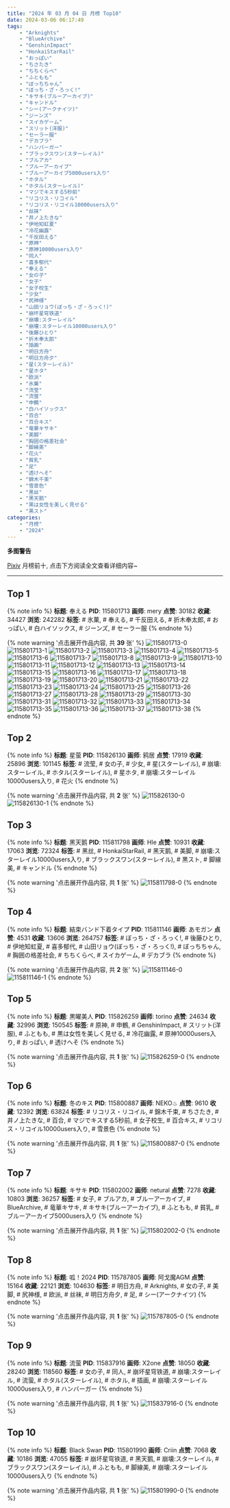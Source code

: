 ```yaml
---
title: "2024 年 03 月 04 日 月榜 Top10"
date: 2024-03-06 06:17:49
tags:
    - "Arknights"
    - "BlueArchive"
    - "GenshinImpact"
    - "HonkaiStarRail"
    - "おっぱい"
    - "ちさたき"
    - "ちちくらべ"
    - "ふともも"
    - "ぼっちちゃん"
    - "ぼっち・ざ・ろっく!"
    - "キサキ(ブルーアーカイブ)"
    - "キャンドル"
    - "シー(アークナイツ)"
    - "ジーンズ"
    - "スイカゲーム"
    - "スリット(洋服)"
    - "セーラー服"
    - "デカブラ"
    - "ハンバーガー"
    - "ブラックスワン(スターレイル)"
    - "ブルアカ"
    - "ブルーアーカイブ"
    - "ブルーアーカイブ5000users入り"
    - "ホタル"
    - "ホタル(スターレイル)"
    - "マジでキスする5秒前"
    - "リコリス・リコイル"
    - "リコリス・リコイル10000users入り"
    - "丝袜"
    - "井ノ上たきな"
    - "伊地知虹夏"
    - "冷花幽露"
    - "千反田える"
    - "原神"
    - "原神10000users入り"
    - "同人"
    - "喜多郁代"
    - "奉える"
    - "女の子"
    - "女子"
    - "女子校生"
    - "少女"
    - "尻神様"
    - "山田リョウ(ぼっち・ざ・ろっく!)"
    - "崩坏星穹铁道"
    - "崩壊:スターレイル"
    - "崩壊:スターレイル10000users入り"
    - "後藤ひとり"
    - "折木奉太郎"
    - "插画"
    - "明日方舟"
    - "明日方舟夕"
    - "星(スターレイル)"
    - "星ホタ"
    - "欧派"
    - "氷菓"
    - "流莹"
    - "流萤"
    - "申鶴"
    - "白ハイソックス"
    - "百合"
    - "百合キス"
    - "竜華キサキ"
    - "美脚"
    - "胸囲の格差社会"
    - "脚線美"
    - "花火"
    - "貧乳"
    - "足"
    - "透けへそ"
    - "錦木千束"
    - "雪景色"
    - "黑丝"
    - "黑天鹅"
    - "黒は女性を美しく見せる"
    - "黒スト"
categories:
    - "月榜"
    - "2024"
---
```


<i class="fa fa-triangle-exclamation"></i>**多图警告**<i class="fa fa-triangle-exclamation"></i>

[Pixiv](https://www.pixiv.net/) 月榜前十, 点击下方阅读全文查看详细内容~

<!-- more -->

---

## Top 1

{% note info %}
**标题**: 奉える
**PID**: 115801713 **画师**: mery
**点赞**: 30182 **收藏**: 34427 **浏览**: 242282
**标签**: # 氷菓, # 奉える, # 千反田える, # 折木奉太郎, # おっぱい, # 白ハイソックス, # ジーンズ, # セーラー服
{% endnote %}

{% note warning '点击展开作品内容, 共 **39** 张' %}
![115801713-0](https://i.pixiv.re/img-original/img/2024/02/06/01/00/10/115801713_p0.png)
![115801713-1](https://i.pixiv.re/img-original/img/2024/02/06/01/00/10/115801713_p1.png)
![115801713-2](https://i.pixiv.re/img-original/img/2024/02/06/01/00/10/115801713_p2.png)
![115801713-3](https://i.pixiv.re/img-original/img/2024/02/06/01/00/10/115801713_p3.png)
![115801713-4](https://i.pixiv.re/img-original/img/2024/02/06/01/00/10/115801713_p4.png)
![115801713-5](https://i.pixiv.re/img-original/img/2024/02/06/01/00/10/115801713_p5.png)
![115801713-6](https://i.pixiv.re/img-original/img/2024/02/06/01/00/10/115801713_p6.png)
![115801713-7](https://i.pixiv.re/img-original/img/2024/02/06/01/00/10/115801713_p7.png)
![115801713-8](https://i.pixiv.re/img-original/img/2024/02/06/01/00/10/115801713_p8.png)
![115801713-9](https://i.pixiv.re/img-original/img/2024/02/06/01/00/10/115801713_p9.png)
![115801713-10](https://i.pixiv.re/img-original/img/2024/02/06/01/00/10/115801713_p10.png)
![115801713-11](https://i.pixiv.re/img-original/img/2024/02/06/01/00/10/115801713_p11.png)
![115801713-12](https://i.pixiv.re/img-original/img/2024/02/06/01/00/10/115801713_p12.png)
![115801713-13](https://i.pixiv.re/img-original/img/2024/02/06/01/00/10/115801713_p13.png)
![115801713-14](https://i.pixiv.re/img-original/img/2024/02/06/01/00/10/115801713_p14.png)
![115801713-15](https://i.pixiv.re/img-original/img/2024/02/06/01/00/10/115801713_p15.png)
![115801713-16](https://i.pixiv.re/img-original/img/2024/02/06/01/00/10/115801713_p16.png)
![115801713-17](https://i.pixiv.re/img-original/img/2024/02/06/01/00/10/115801713_p17.png)
![115801713-18](https://i.pixiv.re/img-original/img/2024/02/06/01/00/10/115801713_p18.png)
![115801713-19](https://i.pixiv.re/img-original/img/2024/02/06/01/00/10/115801713_p19.png)
![115801713-20](https://i.pixiv.re/img-original/img/2024/02/06/01/00/10/115801713_p20.png)
![115801713-21](https://i.pixiv.re/img-original/img/2024/02/06/01/00/10/115801713_p21.png)
![115801713-22](https://i.pixiv.re/img-original/img/2024/02/06/01/00/10/115801713_p22.png)
![115801713-23](https://i.pixiv.re/img-original/img/2024/02/06/01/00/10/115801713_p23.png)
![115801713-24](https://i.pixiv.re/img-original/img/2024/02/06/01/00/10/115801713_p24.png)
![115801713-25](https://i.pixiv.re/img-original/img/2024/02/06/01/00/10/115801713_p25.png)
![115801713-26](https://i.pixiv.re/img-original/img/2024/02/06/01/00/10/115801713_p26.png)
![115801713-27](https://i.pixiv.re/img-original/img/2024/02/06/01/00/10/115801713_p27.png)
![115801713-28](https://i.pixiv.re/img-original/img/2024/02/06/01/00/10/115801713_p28.png)
![115801713-29](https://i.pixiv.re/img-original/img/2024/02/06/01/00/10/115801713_p29.png)
![115801713-30](https://i.pixiv.re/img-original/img/2024/02/06/01/00/10/115801713_p30.png)
![115801713-31](https://i.pixiv.re/img-original/img/2024/02/06/01/00/10/115801713_p31.png)
![115801713-32](https://i.pixiv.re/img-original/img/2024/02/06/01/00/10/115801713_p32.png)
![115801713-33](https://i.pixiv.re/img-original/img/2024/02/06/01/00/10/115801713_p33.png)
![115801713-34](https://i.pixiv.re/img-original/img/2024/02/06/01/00/10/115801713_p34.png)
![115801713-35](https://i.pixiv.re/img-original/img/2024/02/06/01/00/10/115801713_p35.png)
![115801713-36](https://i.pixiv.re/img-original/img/2024/02/06/01/00/10/115801713_p36.png)
![115801713-37](https://i.pixiv.re/img-original/img/2024/02/06/01/00/10/115801713_p37.png)
![115801713-38](https://i.pixiv.re/img-original/img/2024/02/06/01/00/10/115801713_p38.png)
{% endnote %}

## Top 2

{% note info %}
**标题**: 星萤
**PID**: 115826130 **画师**: 鸦居
**点赞**: 17919 **收藏**: 25896 **浏览**: 101145
**标签**: # 流莹, # 女の子, # 少女, # 星(スターレイル), # 崩壊:スターレイル, # ホタル(スターレイル), # 星ホタ, # 崩壊:スターレイル10000users入り, # 花火
{% endnote %}

{% note warning '点击展开作品内容, 共 **2** 张' %}
![115826130-0](https://i.pixiv.re/img-original/img/2024/02/06/23/57/56/115826130_p0.jpg)
![115826130-1](https://i.pixiv.re/img-original/img/2024/02/06/23/57/56/115826130_p1.jpg)
{% endnote %}

## Top 3

{% note info %}
**标题**: 黑天鹅
**PID**: 115811798 **画师**: Hle
**点赞**: 10931 **收藏**: 17063 **浏览**: 72324
**标签**: # 黑丝, # HonkaiStarRail, # 黑天鹅, # 美脚, # 崩壊:スターレイル10000users入り, # ブラックスワン(スターレイル), # 黒スト, # 脚線美, # キャンドル
{% endnote %}

{% note warning '点击展开作品内容, 共 **1** 张' %}
![115811798-0](https://i.pixiv.re/img-original/img/2024/02/06/13/44/06/115811798_p0.jpg)
{% endnote %}

## Top 4

{% note info %}
**标题**: 結束バンド下着タイプ
**PID**: 115811146 **画师**: あモガン
**点赞**: 4531 **收藏**: 13606 **浏览**: 264757
**标签**: # ぼっち・ざ・ろっく!, # 後藤ひとり, # 伊地知虹夏, # 喜多郁代, # 山田リョウ(ぼっち・ざ・ろっく!), # ぼっちちゃん, # 胸囲の格差社会, # ちちくらべ, # スイカゲーム, # デカブラ
{% endnote %}

{% note warning '点击展开作品内容, 共 **2** 张' %}
![115811146-0](https://i.pixiv.re/img-original/img/2024/02/06/12/53/19/115811146_p0.png)
![115811146-1](https://i.pixiv.re/img-original/img/2024/02/06/12/53/19/115811146_p1.png)
{% endnote %}

## Top 5

{% note info %}
**标题**: 黒曜美人
**PID**: 115826259 **画师**: torino
**点赞**: 24634 **收藏**: 32996 **浏览**: 150545
**标签**: # 原神, # 申鶴, # GenshinImpact, # スリット(洋服), # ふともも, # 黒は女性を美しく見せる, # 冷花幽露, # 原神10000users入り, # おっぱい, # 透けへそ
{% endnote %}

{% note warning '点击展开作品内容, 共 **1** 张' %}
![115826259-0](https://i.pixiv.re/img-original/img/2024/02/07/01/14/46/115826259_p0.jpg)
{% endnote %}

## Top 6

{% note info %}
**标题**: 冬のキス
**PID**: 115800887 **画师**: NEKO♨
**点赞**: 9610 **收藏**: 12392 **浏览**: 63824
**标签**: # リコリス・リコイル, # 錦木千束, # ちさたき, # 井ノ上たきな, # 百合, # マジでキスする5秒前, # 女子校生, # 百合キス, # リコリス・リコイル10000users入り, # 雪景色
{% endnote %}

{% note warning '点击展开作品内容, 共 **1** 张' %}
![115800887-0](https://i.pixiv.re/img-original/img/2024/02/06/00/30/03/115800887_p0.jpg)
{% endnote %}

## Top 7

{% note info %}
**标题**: キサキ
**PID**: 115802002 **画师**: netural
**点赞**: 7278 **收藏**: 10803 **浏览**: 36257
**标签**: # 女子, # ブルアカ, # ブルーアーカイブ, # BlueArchive, # 竜華キサキ, # キサキ(ブルーアーカイブ), # ふともも, # 貧乳, # ブルーアーカイブ5000users入り
{% endnote %}

{% note warning '点击展开作品内容, 共 **1** 张' %}
![115802002-0](https://i.pixiv.re/img-original/img/2024/02/06/01/11/25/115802002_p0.png)
{% endnote %}

## Top 8

{% note info %}
**标题**: 呱！2024
**PID**: 115787805 **画师**: 阿戈魔AGM
**点赞**: 15164 **收藏**: 22121 **浏览**: 104630
**标签**: # 明日方舟, # Arknights, # 女の子, # 美脚, # 尻神様, # 欧派, # 丝袜, # 明日方舟夕, # 足, # シー(アークナイツ)
{% endnote %}

{% note warning '点击展开作品内容, 共 **1** 张' %}
![115787805-0](https://i.pixiv.re/img-original/img/2024/02/05/17/11/03/115787805_p0.jpg)
{% endnote %}

## Top 9

{% note info %}
**标题**: 流萤
**PID**: 115837916 **画师**: X2one
**点赞**: 18050 **收藏**: 28240 **浏览**: 118560
**标签**: # 女の子, # 同人, # 崩坏星穹铁道, # 崩壊:スターレイル, # 流萤, # ホタル(スターレイル), # ホタル, # 插画, # 崩壊:スターレイル10000users入り, # ハンバーガー
{% endnote %}

{% note warning '点击展开作品内容, 共 **1** 张' %}
![115837916-0](https://i.pixiv.re/img-original/img/2024/02/07/13/39/01/115837916_p0.jpg)
{% endnote %}

## Top 10

{% note info %}
**标题**: Black Swan
**PID**: 115801990 **画师**: Criin
**点赞**: 7068 **收藏**: 10186 **浏览**: 47055
**标签**: # 崩坏星穹铁道, # 黑天鹅, # 崩壊:スターレイル, # ブラックスワン(スターレイル), # ふともも, # 脚線美, # 崩壊:スターレイル10000users入り
{% endnote %}

{% note warning '点击展开作品内容, 共 **1** 张' %}
![115801990-0](https://i.pixiv.re/img-original/img/2024/02/06/01/10/44/115801990_p0.jpg)
{% endnote %}
